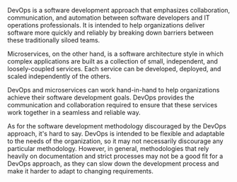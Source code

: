 DevOps is a software development approach that emphasizes collaboration, communication, and automation between software developers and IT operations professionals. It is intended to help organizations deliver software more quickly and reliably by breaking down barriers between these traditionally siloed teams.

Microservices, on the other hand, is a software architecture style in which complex applications are built as a collection of small, independent, and loosely-coupled services. Each service can be developed, deployed, and scaled independently of the others.

DevOps and microservices can work hand-in-hand to help organizations achieve their software development goals. DevOps provides the communication and collaboration required to ensure that these services work together in a seamless and reliable way.

As for the software development methodology discouraged by the DevOps approach, it's hard to say. DevOps is intended to be flexible and adaptable to the needs of the organization, so it may not necessarily discourage any particular methodology. However, in general, methodologies that rely heavily on documentation and strict processes may not be a good fit for a DevOps approach, as they can slow down the development process and make it harder to adapt to changing requirements.
